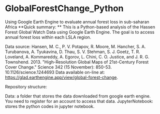 # GlobalForestChange_Python
Using Google Earth Engine to evaluate annual forest loss in sub-saharan Africa
**Quick summary: ** This is a Python-based analysis of the Hassen Forest Global Watch Data using Google Earth Engine. The goal is to access annual forest loss within each LSLA region. 

Data source:
Hansen, M. C., P. V. Potapov, R. Moore, M. Hancher, S. A. Turubanova, A. Tyukavina, D. Thau, S. V. Stehman, S. J. Goetz, T. R. Loveland, A. Kommareddy, A. Egorov, L. Chini, C. O. Justice, and J. R. G. Townshend. 2013. "High-Resolution Global Maps of 21st-Century Forest Cover Change." Science 342 (15 November): 850-53. 10.1126/science.1244693 Data available on-line at: https://glad.earthengine.app/view/global-forest-change.


Repository structure:

Data: a folder that stores the data downloaded from google earth engine. You need to register for an account to access that data.
JupyterNotebook: stores the python codes in jupyter notebook.
